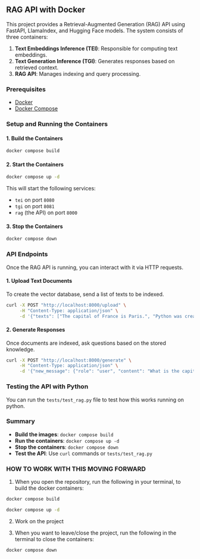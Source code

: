 ## RAG API with Docker

This project provides a Retrieval-Augmented Generation (RAG) API using FastAPI, LlamaIndex, and Hugging Face models. The system consists of three containers:

1. **Text Embeddings Inference (TEI)**: Responsible for computing text embeddings.
2. **Text Generation Inference (TGI)**: Generates responses based on retrieved context.
3. **RAG API**: Manages indexing and query processing.

### Prerequisites

- [Docker](https://www.docker.com/)
- [Docker Compose](https://docs.docker.com/compose/)

### Setup and Running the Containers

#### 1. Build the Containers

```sh
docker compose build
```

#### 2. Start the Containers

```sh
docker compose up -d
```

This will start the following services:

- `tei` on port `8080`
- `tgi` on port `8081`
- `rag` (the API) on port `8000`

#### 3. Stop the Containers

```sh
docker compose down
```

### API Endpoints

Once the RAG API is running, you can interact with it via HTTP requests.

#### **1. Upload Text Documents**

To create the vector database, send a list of texts to be indexed.

```sh
curl -X POST "http://localhost:8000/upload" \
     -H "Content-Type: application/json" \
     -d '{"texts": ["The capital of France is Paris.", "Python was created by Guido van Rossum."]}'
```

#### **2. Generate Responses**

Once documents are indexed, ask questions based on the stored knowledge.

```sh
curl -X POST "http://localhost:8000/generate" \
     -H "Content-Type: application/json" \
     -d '{"new_message": {"role": "user", "content": "What is the capital of France?"}}'
```

### Testing the API with Python

You can run the `tests/test_rag.py` file to test how this works running on python.

### Summary

- **Build the images**: `docker compose build`
- **Run the containers**: `docker compose up -d`
- **Stop the containers**: `docker compose down`
- **Test the API**: Use `curl` commands or `tests/test_rag.py`


### HOW TO WORK WITH THIS MOVING FORWARD

1. When you open the repository, run the following in your terminal, to build the docker containers:

```sh
docker compose build
```

```sh
docker compose up -d
```

2. Work on the project

3. When you want to leave/close the project, run the following in the terminal to close the containers:
```sh
docker compose down
```